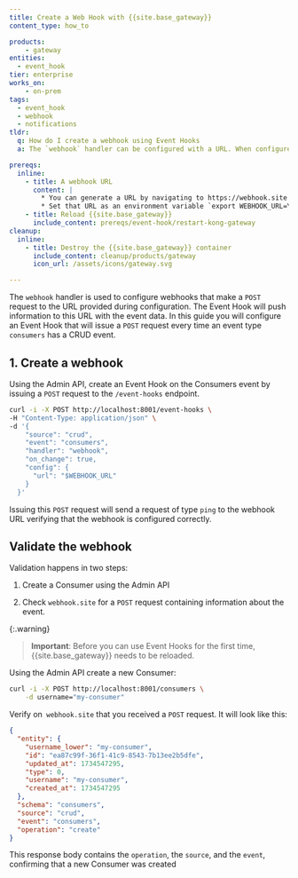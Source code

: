 ```yaml
---
title: Create a Web Hook with {{site.base_gateway}}
content_type: how_to

products:
    - gateway
entities:
  - event_hook
tier: enterprise
works_on:
    - on-prem
tags:
  - event_hook
  - webhook
  - notifications
tldr: 
  q: How do I create a webhook using Event Hooks
  a: The `webhook` handler can be configured with a URL. When configured the Event Hook will listen on for the event and push information to the configured URL.

prereqs:
  inline:
    - title: A webhook URL
      content: |
        * You can generate a URL by navigating to https://webhook.site and copying the free URL.
        * Set that URL as an environment variable `export WEBHOOK_URL=YOUR_URL`
    - title: Reload {{site.base_gateway}}
      include_content: prereqs/event-hook/restart-kong-gateway
cleanup:
  inline:
    - title: Destroy the {{site.base_gateway}} container
      include_content: cleanup/products/gateway
      icon_url: /assets/icons/gateway.svg

---
```


The `webhook` handler is used to configure webhooks that make a `POST` request to the URL provided during configuration. The Event Hook will push information to this URL with the event data. In this guide you will configure an Event Hook that will issue a `POST` request every time an event type `consumers` has a CRUD event. 


## 1. Create a webhook

Using the Admin API, create an Event Hook on the Consumers event by issuing a `POST` request to the `/event-hooks` endpoint.

```sh
curl -i -X POST http://localhost:8001/event-hooks \
-H "Content-Type: application/json" \
-d '{
    "source": "crud",
    "event": "consumers",
    "handler": "webhook",
    "on_change": true,
    "config": {
      "url": "$WEBHOOK_URL"
    }
  }'
```

Issuing this `POST` request will send a request of type `ping` to the webhook URL verifying that the webhook is configured correctly.



## Validate the webhook

Validation happens in two steps: 
1. Create a Consumer using the Admin API

2. Check `webhook.site` for a `POST` request containing information about the event. 

{:.warning}
> **Important**:  Before you can use Event Hooks for the first time, {{site.base_gateway}} needs to be reloaded.

Using the Admin API create a new Consumer: 

```sh
curl -i -X POST http://localhost:8001/consumers \
    -d username="my-consumer"
```

Verify on` webhook.site` that you received a `POST` request. It will look like this: 

```json
{
  "entity": {
    "username_lower": "my-consumer",
    "id": "ea87c99f-36f1-41c9-8543-7b13ee2b5dfe",
    "updated_at": 1734547295,
    "type": 0,
    "username": "my-consumer",
    "created_at": 1734547295
  },
  "schema": "consumers",
  "source": "crud",
  "event": "consumers",
  "operation": "create"
}
```

This response body contains the `operation`, the `source`, and the `event`, confirming that a new Consumer was created 
